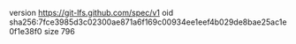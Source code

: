 version https://git-lfs.github.com/spec/v1
oid sha256:7fce3985d3c02300ae871a6f169c00934ee1eef4b029de8bae25ac1e0f1e38f0
size 796
